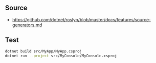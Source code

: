 ## Source

- https://github.com/dotnet/roslyn/blob/master/docs/features/source-generators.md

## Test

```bash
dotnet build src/MyApp/MyApp.csproj
dotnet run --project src/MyConsole/MyConsole.csproj
```